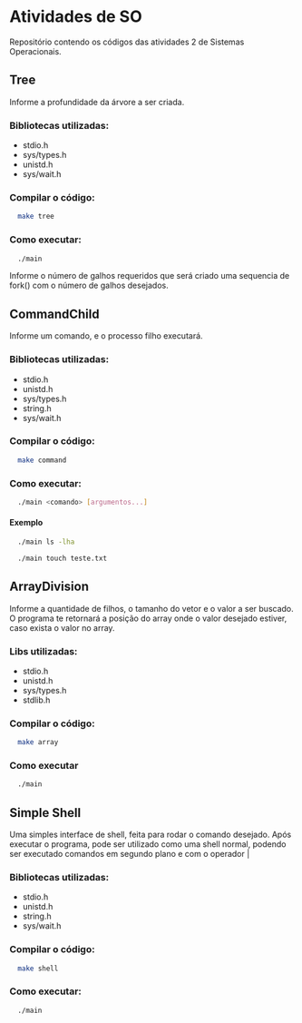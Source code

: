 # Atividades de SO

Repositório contendo os códigos das atividades 2 de Sistemas Operacionais.

## Tree

Informe a profundidade da árvore a ser criada.

### Bibliotecas utilizadas:

- stdio.h
- sys/types.h
- unistd.h
- sys/wait.h

### Compilar o código:

```bash
  make tree
```

### Como executar:

```bash
  ./main
```

Informe o número de galhos requeridos que será criado uma sequencia de fork() com o número de galhos desejados.

## CommandChild

Informe um comando, e o processo filho executará.

### Bibliotecas utilizadas:

- stdio.h
- unistd.h
- sys/types.h
- string.h
- sys/wait.h

### Compilar o código:

```bash
  make command
```

### Como executar:

```bash
  ./main <comando> [argumentos...]
```

#### Exemplo

```bash
  ./main ls -lha
```

```bash
  ./main touch teste.txt
```

## ArrayDivision

Informe a quantidade de filhos, o tamanho do vetor e o valor a ser buscado.
O programa te retornará a posição do array onde o valor desejado estiver, caso exista o valor no array.

### Libs utilizadas:

- stdio.h
- unistd.h
- sys/types.h
- stdlib.h

### Compilar o código:

```bash
  make array
```

### Como executar

```bash
  ./main
```

## Simple Shell

Uma simples interface de shell, feita para rodar o comando desejado.
Após executar o programa, pode ser utilizado como uma shell normal, podendo ser executado comandos em segundo plano e com o operador |

### Bibliotecas utilizadas:

- stdio.h
- unistd.h
- string.h
- sys/wait.h

### Compilar o código:

```bash
  make shell
```

### Como executar:

```bash
  ./main
```
